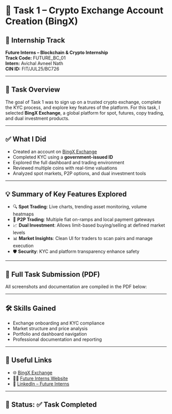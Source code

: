 # 📌 Task 1 – Crypto Exchange Account Creation (BingX)

## 🧠 Internship Track
**Future Interns – Blockchain & Crypto Internship**  
**Track Code:** FUTURE_BC_01  
**Intern:** Avichal Avneel Nath  
**CIN ID:** FIT/JUL25/BC726  

---

## 📝 Task Overview

The goal of Task 1 was to sign up on a trusted crypto exchange, complete the KYC process, and explore key features of the platform. For this task, I selected **BingX Exchange**, a global platform for spot, futures, copy trading, and dual investment products.

---

## ✅ What I Did

- Created an account on [BingX Exchange](https://bingx.pro/invite/ZDTVW2/)
- Completed KYC using a **government-issued ID**
- Explored the full dashboard and trading environment
- Reviewed multiple coins with real-time valuations
- Analyzed spot markets, P2P options, and dual investment tools

---

## 💡 Summary of Key Features Explored

- 🔍 **Spot Trading**: Live charts, trending asset monitoring, volume heatmaps
- 💱 **P2P Trading**: Multiple fiat on-ramps and local payment gateways
- 📈 **Dual Investment**: Allows limit-based buying/selling at defined market levels
- 📊 **Market Insights**: Clean UI for traders to scan pairs and manage execution
- 🛡 **Security**: KYC and platform transparency enhance safety

---

## 📄 Full Task Submission (PDF)

All screenshots and documentation are compiled in the PDF below:



---

## 🛠 Skills Gained

- Exchange onboarding and KYC compliance
- Market structure and price analysis
- Portfolio and dashboard navigation
- Professional documentation and reporting

---

## 🔗 Useful Links

- 🌐 [BingX Exchange](https://bingx.pro/invite/ZDTVW2/)
- 🧑‍💻 [Future Interns Website](https://futureinterns.com/)
- 🔗 [LinkedIn – Future Interns](https://www.linkedin.com/company/future-interns/)

---

## 📌 Status: ✅ Task Completed
